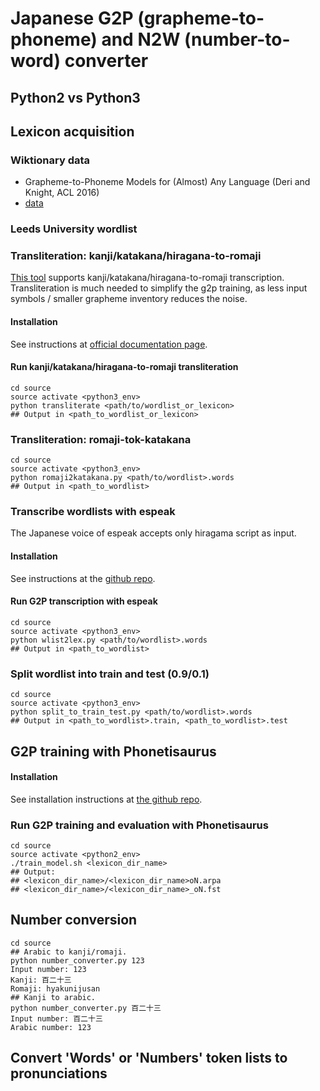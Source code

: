 # Japanese G2P (grapheme-to-phoneme) and N2W (number-to-word) converter

## Python2 vs Python3

## Lexicon acquisition

### Wiktionary data
+ Grapheme-to-Phoneme Models for (Almost) Any Language (Deri and Knight, ACL 2016)
+ [data](https://drive.google.com/drive/folders/0B7R_gATfZJ2aWkpSWHpXUklWUmM)

### Leeds University wordlist

### Transliteration: kanji/katakana/hiragana-to-romaji
[This tool](http://jprocessing.readthedocs.io/en/latest/#kanji-katakana-hiragana-to-tokenized-romaji-jconvert-py) supports kanji/katakana/hiragana-to-romaji transcription.  
Transliteration is much needed to simplify the g2p training, as less input symbols / smaller grapheme inventory reduces the noise.

#### Installation
See instructions at [official documentation page](http://jprocessing.readthedocs.io/en/latest/#install).

#### Run kanji/katakana/hiragana-to-romaji transliteration

    cd source
    source activate <python3_env>
    python transliterate <path/to/wordlist_or_lexicon>
    ## Output in <path_to_wordlist_or_lexicon>

### Transliteration: romaji-tok-katakana

    cd source
    source activate <python3_env>
    python romaji2katakana.py <path/to/wordlist>.words
    ## Output in <path_to_wordlist>

### Transcribe wordlists with espeak

The Japanese voice of espeak accepts only hiragama script as input.

#### Installation
See instructions at the [github repo](https://github.com/espeak-ng/espeak-ng).

#### Run G2P transcription with espeak

    cd source
    source activate <python3_env>
    python wlist2lex.py <path/to/wordlist>.words
    ## Output in <path_to_wordlist>
    
### Split wordlist into train and test (0.9/0.1)

    cd source
    source activate <python3_env>
    python split_to_train_test.py <path/to/wordlist>.words
    ## Output in <path_to_wordlist>.train, <path_to_wordlist>.test

## G2P training with Phonetisaurus

#### Installation
See installation instructions at [the github repo](https://github.com/AdolfVonKleist/Phonetisaurus).

### Run G2P training and evaluation with Phonetisaurus

    cd source
    source activate <python2_env>
    ./train_model.sh <lexicon_dir_name>
    ## Output: 
    ## <lexicon_dir_name>/<lexicon_dir_name>oN.arpa
    ## <lexicon_dir_name>/<lexicon_dir_name>_oN.fst
    
## Number conversion

    cd source
	## Arabic to kanji/romaji.
	python number_converter.py 123
	Input number: 123
    Kanji: 百二十三
    Romaji: hyakunijusan
	## Kanji to arabic.
    python number_converter.py 百二十三
    Input number: 百二十三
    Arabic number: 123

## Convert 'Words' or 'Numbers' token lists to pronunciations
